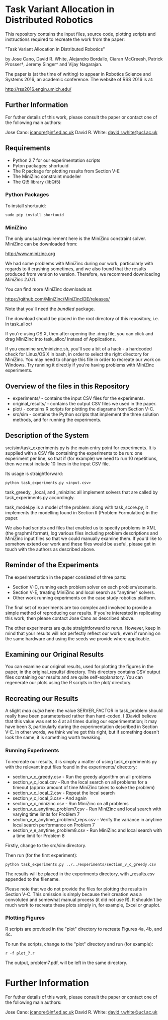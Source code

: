 # Task Variant Allocation in Distributed Robotics

This repository contains the input files, source code, plotting scripts and instructions required to recreate the work from the paper:

"Task Variant Allocation in Distributed Robotics"

by Jose Cano, David R. White, Alejandro Bordallo, Ciaran McCreesh, Patrick Prosser†, Jeremy Singer† and Vijay Nagarajan.

The paper is (at the time of writing) to appear in Robotics Science and Systems 2016, an academic conference. The website of RSS 2016 is at:

http://rss2016.engin.umich.edu/

## Further Information

For futher details of this work, please consult the paper or contact one of the following main authors:

Jose Cano: jcanore@inf.ed.ac.uk
David R. White: david.r.white@ucl.ac.uk

## Requirements

* Python 2.7 for our experimentation scripts
* Pyton packages: shortuuid
* The R package for plotting results from Section V-E
* The MiniZinc constraint modeller
* The Qt5 library (libQt5)

### Python Packages

To install shortuuid:

    sudo pip install shortuuid

### MiniZinc 

The only unusual requirement here is the MiniZinc constraint solver. MiniZinc can be downloaded from:

http://www.minizinc.org

We had some problems with MiniZinc during our work, particularly with regards to it crashing sometimes, and we also found that the results produced from version to version. Therefore, we recommend downloading *MiniZinc 2.0.11*. 

You can find more MiniZinc downloads at:

https://github.com/MiniZinc/MiniZincIDE/releases/

Note that you'll need the *bundled* package.

The download should be placed in the root directory of this repository, i.e. in task_alloc/

If you're using OS X, then after opening the .dmg file, you can click and drag MiniZinc into task_alloc/ instead of Applications.

If you examine src/minizinc.sh, you'll see a bit of a hack - a hardcoded check for Linux/OS X in bash, in order to select the right directory for MiniZinc. You may need to change this file in order to recreate our work on Windows. Try running it directly if you're having problems with MiniZinc experiments.

## Overview of the files in this Repository

* experiments/ - contains the input CSV files for the experiments.
* original_results/ - contains the output CSV files we used in the paper.
* plot/ - contains R scripts for plotting the diagrams from Section V-C.
* src/sim - contains the Python scripts that implement the three solution methods, and for running the experiments. 

## Description of the System

src/sim/task_experiments.py is the main entry point for experiments. It is supplied with a CSV file containing the experiments to be run: one experiment per line, so that if (for example) we need to run 10 repetitions, then we must include 10 lines in the input CSV file.
 
Its usage is straightforward:

    python task_experiments.py <input.csv>
    
task_greedy, _local, and _minizinc all implement solvers that are called by task_experiments.py accordingly.

task_model.py is a model of the problem: along with task_score.py, it implements the modelling found in Section II (Problem Formulation) in the paper.

We also had scripts and files that enabled us to specify problems in XML (the graphml format), log various files including problem descriptions and MiniZinc input files so that we could manually examine them. If you'd like to somehow extend our work and these files would be useful, please get in touch with the authors as described above.

## Reminder of the Experiments

The experimentation in the paper consisted of three parts:

* Section V-C, running each problem solver on each problem/scenario.
* Section V-E, treating MiniZinc and local search as "anytime" solvers.
* Other work running experiments on the case study robotics platform.

The final set of experiments are too complex and involved to provide a simple method of reproducing our results. If you're interested in replicating this work, then please contact Jose Cano as described above.

The other experiments are quite straightforward to rerun. However, keep in mind that your results will not perfectly reflect our work, even if running on the same hardware and using the seeds we provide where applicable.

## Examining our Original Results

You can examine our original results, used for plotting the figures in the paper, in the original_results/ directory. This directory contains CSV output files containing our results and are quite self-explanatory. You can regenerate our plots using the R scripts in the plot/ directory.

## Recreating our Results

A slight _mea culpa_ here: the value SERVER_FACTOR in task_problem should really have been parameterised rather than hard-coded. I (David) believe that this value was set to 4 at all times during our experimentation; it may have been 3, particularly during the experimentation described in Section V-E. In other words, we think we've got this right, but if something doesn't look the same, it is something worth tweaking.

### Running Experiments

To recreate our results, it is simply a matter of using task_experiments.py with the relevant input files found in the experiments/ directory:

* section_v_c_greedy.csv - Run the greedy algorithm on all problems
* section_v_c_local.csv - Run the local search on all problems for a timeout (approx amount of time MiniZinc takes to solve the problem)
* section_v_c_local_2.csv - Repeat the local search
* section_v_c_local_3.csv - And again
* section_v_c_minizinc.csv - Run MiniZinc on all problems
* section_v_e_anytime_problem7.csv - Run MiniZinc and local search with varying time limits for Problem 7
* section_v_e_anytime_problem7_reps.csv - Verify the variance in anytime local search performance on Problem 7
* section_v_e_anytime_problem8.csv - Run MiniZinc and local search with a time limit for Problem 8

Firstly, change to the src/sim directory.

Then run (for the first experiment):

    python task_experiments.py ../../experiments/section_v_c_greedy.csv

The results will be placed in the experiments directory, with _results.csv appended to the filename.

Please note that we do not provide the files for plotting the results in Section V-C. This omission is simply because their creation was a convoluted and somewhat manual process (it did not use R). It shouldn't be much work to recreate these plots simply in, for example, Excel or gnuplot.

### Plotting Figures

R scripts are provided in the "plot" directory to recreate Figures 4a, 4b, and 4c.

To run the scripts, change to the "plot" directory and run (for example):

    r -f plot_7.r
    
The output, problem7.pdf, will be left in the same directory.

# Further Information

For futher details of this work, please consult the paper or contact one of the following main authors:

Jose Cano: jcanore@inf.ed.ac.uk
David R. White: david.r.white@ucl.ac.uk
